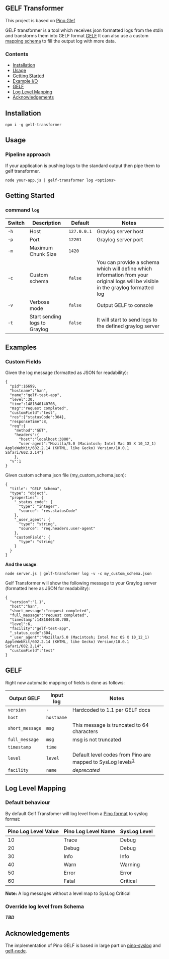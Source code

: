 GELF Transformer
---
This project is based on [Pino Glef](https://github.com/pinojs/pino-gelf)

GELF transformer is a tool which receives json formatted logs from the stdin and transforms them into GELF format [GELF](https://docs.graylog.org/en/3.0/pages/gelf.html)
It can also use a custom [mapping schema](###CustomFields)</sup> to fill the output log with more data.

### Contents

* [Installation](##Installation)
* [Usage](##Usage)
* [Getting Started](##GettingStarted)
* [Example I/O](##Example)
* [GELF](##GELF)
* [Log Level Mapping](##LogLevelMapping)
* [Acknowledgements](##Acknowledgements)

## Installation

```
npm i -g gelf-transformer
```

## Usage

### Pipeline approach

If your application is pushing logs to the standard output then pipe
them to gelf transformer.
```
node your-app.js | gelf-transformer log <options>
```

## Getting Started

### command `log`

Switch | Description | Default | Notes
---|---|---|---
`-h` | Host | `127.0.0.1` | Graylog server host
`-p` | Port | `12201` | Graylog server port
`-m` | Maximum Chunk Size | `1420` |
`-c` | Custom schema | `false` | You can provide a schema which will define which information from your original logs will be visible in the graylog formatted log
`-v` | Verbose mode | `false` | Output GELF to console
`-t` | Start sending logs to Graylog | `false` | It will start to send logs to the defined graylog server


## Examples

### Custom Fields
Given the log message (formatted as JSON for readability):
```
{
  "pid":16699,
  "hostname":"han",
  "name":"gelf-test-app",
  "level":30,
  "time":1481840140708,
  "msg":"request completed",
  "customField":"test",
  "res":{"statusCode":304},
  "responseTime":8,
  "req":{
    "method":"GET",
    "headers":{
      "host":"localhost:3000",
      "user-agent":"Mozilla/5.0 (Macintosh; Intel Mac OS X 10_12_1) AppleWebKit/602.2.14 (KHTML, like Gecko) Version/10.0.1 Safari/602.2.14"}
    },
  "v":1
}
```

Given custom schema json file (my_custom_schema.json):
```
{
  "title": "GELF Schema",
  "type": "object",
  "properties": {
    "_status_code": {
      "type": "integer",
      "source": "res.statusCode"
    },
    "_user_agent": {
      "type": "string",
      "source": "req.headers.user-agent"
    },
    "customField": {
      "type": "string"
    }
  }
}

```
__And the usage__:
```
node server.js | gelf-transformer log -v -c my_custom_schema.json
```

Gelf Transformer will show the following message to your Graylog server (formatted here as JSON for readability):
```
{
  "version":"1.1",
  "host":"han",
  "short_message":"request completed",
  "full_message":"request completed",
  "timestamp":1481840140.708,
  "level":6,
  "facility":"gelf-test-app",
  "_status_code":304,
  "_user_agent":"Mozilla/5.0 (Macintosh; Intel Mac OS X 10_12_1) AppleWebKit/602.2.14 (KHTML, like Gecko) Version/10.0.1 Safari/602.2.14",
  "customField":"test"
}
```

## GELF

Right now automatic mapping of fields is done as follows:

Output GELF | Input log | Notes
---|---|---
`version` | `-` | Hardcoded to 1.1 per GELF docs
`host` | `hostname` |
`short_message` | `msg` | This message is truncated to 64 characters
`full_message` | `msg` | msg is not truncated
`timestamp` | `time` |
`level` | `level` | Default level codes from Pino are mapped to SysLog levels<sup>[1](#LogLevelMapping)</sup>
`facility` | `name` | *deprecated*

## Log Level Mapping

### Default behaviour

By default Gelf Transfomer will log level from a [Pino format](https://getpino.io/#/docs/api?id=loggerlevels-object) to syslog format:

Pino Log Level Value | Pino Log Level Name | SysLog Level
---|---|---
10 | Trace | Debug
20 | Debug | Debug
30 | Info | Info
40 | Warn | Warning
50 | Error | Error
60 | Fatal | Critical

__Note:__ A log messages without a level map to SysLog Critical

### Override log level from Schema

*__TBD__*

## Acknowledgements

The implementation of Pino GELF is based in large part on [pino-syslog](https://github.com/jsumners/pino-syslog/) and [gelf-node](https://github.com/robertkowalski/gelf-node).
